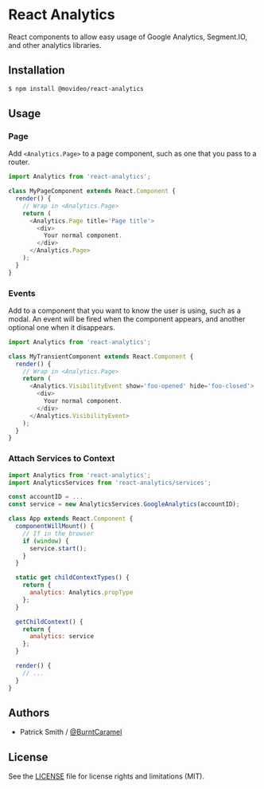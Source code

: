# React Analytics
React components to allow easy usage of Google Analytics, Segment.IO, and other
analytics libraries.

## Installation

```sh
$ npm install @movideo/react-analytics
```

## Usage

### Page

Add `<Analytics.Page>` to a page component, such as one that you pass to a
router.

```javascript
import Analytics from 'react-analytics';

class MyPageComponent extends React.Component {
  render() {
    // Wrap in <Analytics.Page>
    return (
      <Analytics.Page title='Page title'>
        <div>
          Your normal component.
        </div>
      </Analytics.Page>
    );
  }
}
```

### Events

Add to a component that you want to know the user is using, such as a modal.
An event will be fired when the component appears, and another optional one when
it disappears.

```javascript
import Analytics from 'react-analytics';

class MyTransientComponent extends React.Component {
  render() {
    // Wrap in <Analytics.Page>
    return (
      <Analytics.VisibilityEvent show='foo-opened' hide='foo-closed'>
        <div>
          Your normal component.
        </div>
      </Analytics.VisibilityEvent>
    );
  }
}
```

### Attach Services to Context

```javascript
import Analytics from 'react-analytics';
import AnalyticsServices from 'react-analytics/services';

const accountID = ...
const service = new AnalyticsServices.GoogleAnalytics(accountID);

class App extends React.Component {
  componentWillMount() {
    // If in the browser
    if (window) {
      service.start();
    }
  }

  static get childContextTypes() {
    return {
      analytics: Analytics.propType
    };
  }

  getChildContext() {
    return {
      analytics: service
    };
  }

  render() {
    // ...
  }
}
```


## Authors
- Patrick Smith / [@BurntCaramel](https://github.com/BurntCaramel)

## License
See the [LICENSE](LICENSE.md) file for license rights and limitations (MIT).
